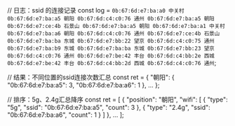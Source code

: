// 日志：ssid 的连接记录
const log = `
  0b:67:6d:e7:ba:a0 中关村
  0b:67:6d:e7:ba:a5 朝阳
  0b:67:6d:c4:c0:76 通州
  0b:67:6d:e7:ba:a5 朝阳
  0b:67:6d:e7:ce:4b 石景山
  0b:67:6d:e7:ba:a5 朝阳
  0b:67:6d:e7:ba:a1 中关村
  0b:67:6d:e7:ba:a6 朝阳
  0b:67:6d:c4:c0:76 通州
  0b:67:6d:e7:ce:4b 石景山
  0b:67:6d:e7:ba:ba 东城
  0b:67:6d:e7:bb:22 望京
  0b:67:6d:c4:c0:75 通州
  0b:67:6d:e7:ba:b9 东城
  0b:67:6d:e7:ba:ba 东城
  0b:67:6d:e7:bb:23 望京
  0b:67:6d:c4:c0:76 通州
  0b:67:6d:e7:be:42 丰台
  0b:67:6d:c4:bb:2e 西城
  0b:67:6d:e7:be:42 丰台
  0b:67:6d:c4:bb:2d 西城
  0b:67:6d:c4:c0:76 通州
`;

// 结果：不同位置的ssid连接次数汇总
const ret = {
  "朝阳": {
    "0b:67:6d:e7:ba:a5": 3,
    "0b:67:6d:e7:ba:a6": 1
  },
  ...
};

// 排序：5g、2.4g汇总降序
const ret = [
  {
    "position": "朝阳",
    "wifi": [
      {
        "type": "5g",
        "ssid": "0b:67:6d:e7:ba:a5",
        "count": 3
      },
      {
        "type": "2.4g",
        "ssid": "0b:67:6d:e7:ba:a6",
        "count": 1
      }
    ]
  },
  ...
];
